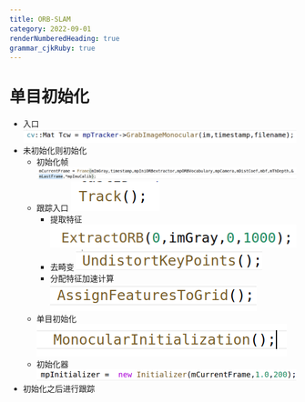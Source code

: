 ```yaml
---
title: ORB-SLAM
category: 2022-09-01
renderNumberedHeading: true
grammar_cjkRuby: true
---
```



# 单目初始化
- 入口
![![enter description here](./images/1662027631371.png)](./images/1662027724145.png)
- 未初始化则初始化
	- 初始化帧
	![](./images/1662027621081.png)
	- 跟踪入口
	![enter description here](./images/1662027759223.png)
		- 提取特征
			![enter description here](./images/1662035482796.png)
		- 去畸变
			![enter description here](./images/1662035516072.png)
		- 分配特征加速计算
		  ![enter description here](./images/1662036380614.png)
	- 单目初始化
	  ![enter description here](./images/1662027824693.png)
	- 初始化器
	  ![enter description here](./images/1662035242010.png)
- 初始化之后进行跟踪


